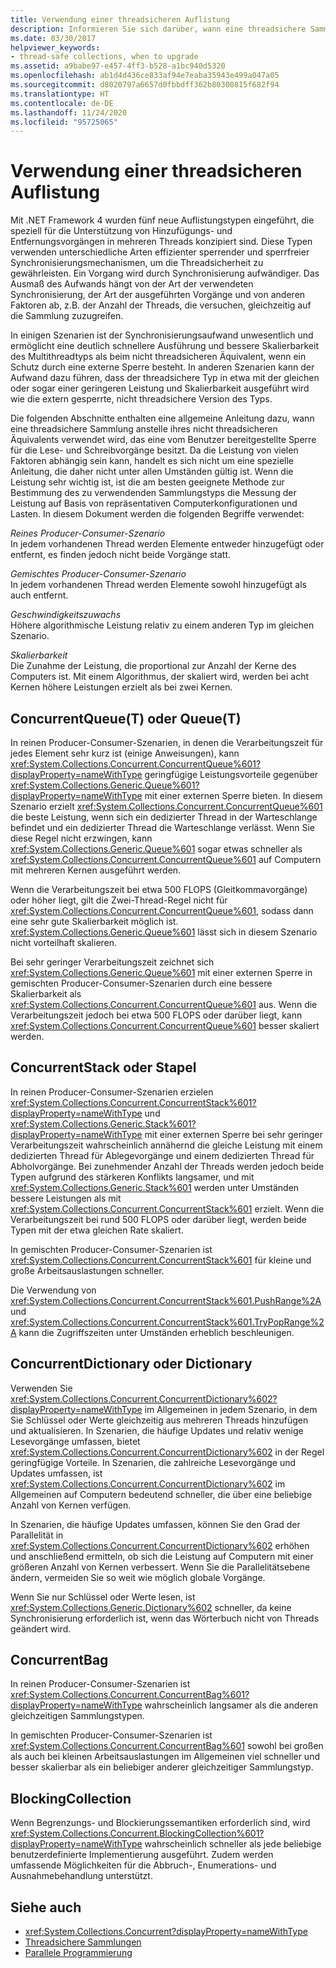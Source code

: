 ```yaml
---
title: Verwendung einer threadsicheren Auflistung
description: Informieren Sie sich darüber, wann eine threadsichere Sammlung in .NET verwendet werden muss. Es gibt fünf Sammlungstypen, die speziell für die Unterstützung von multithreadbezogenen Hinzufüge- und Entfernungsvorgängen konzipiert sind.
ms.date: 03/30/2017
helpviewer_keywords:
- thread-safe collections, when to upgrade
ms.assetid: a9babe97-e457-4ff3-b528-a1bc940d5320
ms.openlocfilehash: ab1d4d436ce833af94e7eaba35943e499a047a05
ms.sourcegitcommit: d8020797a6657d0fbbdff362b80300815f682f94
ms.translationtype: HT
ms.contentlocale: de-DE
ms.lasthandoff: 11/24/2020
ms.locfileid: "95725065"
---
```

# <a name="when-to-use-a-thread-safe-collection"></a>Verwendung einer threadsicheren Auflistung

Mit .NET Framework 4 wurden fünf neue Auflistungstypen eingeführt, die speziell für die Unterstützung von Hinzufügungs- und Entfernungsvorgängen in mehreren Threads konzipiert sind. Diese Typen verwenden unterschiedliche Arten effizienter sperrender und sperrfreier Synchronisierungsmechanismen, um die Threadsicherheit zu gewährleisten. Ein Vorgang wird durch Synchronisierung aufwändiger. Das Ausmaß des Aufwands hängt von der Art der verwendeten Synchronisierung, der Art der ausgeführten Vorgänge und von anderen Faktoren ab, z.B. der Anzahl der Threads, die versuchen, gleichzeitig auf die Sammlung zuzugreifen.  
  
 In einigen Szenarien ist der Synchronisierungsaufwand unwesentlich und ermöglicht eine deutlich schnellere Ausführung und bessere Skalierbarkeit des Multithreadtyps als beim nicht threadsicheren Äquivalent, wenn ein Schutz durch eine externe Sperre besteht. In anderen Szenarien kann der Aufwand dazu führen, dass der threadsichere Typ in etwa mit der gleichen oder sogar einer geringeren Leistung und Skalierbarkeit ausgeführt wird wie die extern gesperrte, nicht threadsichere Version des Typs.  
  
 Die folgenden Abschnitte enthalten eine allgemeine Anleitung dazu, wann eine threadsichere Sammlung anstelle ihres nicht threadsicheren Äquivalents verwendet wird, das eine vom Benutzer bereitgestellte Sperre für die Lese- und Schreibvorgänge besitzt. Da die Leistung von vielen Faktoren abhängig sein kann, handelt es sich nicht um eine spezielle Anleitung, die daher nicht unter allen Umständen gültig ist. Wenn die Leistung sehr wichtig ist, ist die am besten geeignete Methode zur Bestimmung des zu verwendenden Sammlungstyps die Messung der Leistung auf Basis von repräsentativen Computerkonfigurationen und Lasten. In diesem Dokument werden die folgenden Begriffe verwendet:  
  
 *Reines Producer-Consumer-Szenario*\
 In jedem vorhandenen Thread werden Elemente entweder hinzugefügt oder entfernt, es finden jedoch nicht beide Vorgänge statt.  
  
 *Gemischtes Producer-Consumer-Szenario*\
 In jedem vorhandenen Thread werden Elemente sowohl hinzugefügt als auch entfernt.  
  
 *Geschwindigkeitszuwachs*\
 Höhere algorithmische Leistung relativ zu einem anderen Typ im gleichen Szenario.  
  
 *Skalierbarkeit*\
 Die Zunahme der Leistung, die proportional zur Anzahl der Kerne des Computers ist. Mit einem Algorithmus, der skaliert wird, werden bei acht Kernen höhere Leistungen erzielt als bei zwei Kernen.  
  
## <a name="concurrentqueuet-vs-queuet"></a>ConcurrentQueue(T) oder Queue(T)  

 In reinen Producer-Consumer-Szenarien, in denen die Verarbeitungszeit für jedes Element sehr kurz ist (einige Anweisungen), kann <xref:System.Collections.Concurrent.ConcurrentQueue%601?displayProperty=nameWithType> geringfügige Leistungsvorteile gegenüber <xref:System.Collections.Generic.Queue%601?displayProperty=nameWithType> mit einer externen Sperre bieten. In diesem Szenario erzielt <xref:System.Collections.Concurrent.ConcurrentQueue%601> die beste Leistung, wenn sich ein dedizierter Thread in der Warteschlange befindet und ein dedizierter Thread die Warteschlange verlässt. Wenn Sie diese Regel nicht erzwingen, kann <xref:System.Collections.Generic.Queue%601> sogar etwas schneller als <xref:System.Collections.Concurrent.ConcurrentQueue%601> auf Computern mit mehreren Kernen ausgeführt werden.  
  
 Wenn die Verarbeitungszeit bei etwa 500 FLOPS (Gleitkommavorgänge) oder höher liegt, gilt die Zwei-Thread-Regel nicht für <xref:System.Collections.Concurrent.ConcurrentQueue%601>, sodass dann eine sehr gute Skalierbarkeit möglich ist. <xref:System.Collections.Generic.Queue%601> lässt sich in diesem Szenario nicht vorteilhaft skalieren.  
  
 Bei sehr geringer Verarbeitungszeit zeichnet sich <xref:System.Collections.Generic.Queue%601> mit einer externen Sperre in gemischten Producer-Consumer-Szenarien durch eine bessere Skalierbarkeit als <xref:System.Collections.Concurrent.ConcurrentQueue%601> aus. Wenn die Verarbeitungszeit jedoch bei etwa 500 FLOPS oder darüber liegt, kann <xref:System.Collections.Concurrent.ConcurrentQueue%601> besser skaliert werden.  
  
## <a name="concurrentstack-vs-stack"></a>ConcurrentStack oder Stapel  

 In reinen Producer-Consumer-Szenarien erzielen <xref:System.Collections.Concurrent.ConcurrentStack%601?displayProperty=nameWithType> und <xref:System.Collections.Generic.Stack%601?displayProperty=nameWithType> mit einer externen Sperre bei sehr geringer Verarbeitungszeit wahrscheinlich annähernd die gleiche Leistung mit einem dedizierten Thread für Ablegevorgänge und einem dedizierten Thread für Abholvorgänge. Bei zunehmender Anzahl der Threads werden jedoch beide Typen aufgrund des stärkeren Konflikts langsamer, und mit <xref:System.Collections.Generic.Stack%601> werden unter Umständen bessere Leistungen als mit <xref:System.Collections.Concurrent.ConcurrentStack%601> erzielt. Wenn die Verarbeitungszeit bei rund 500 FLOPS oder darüber liegt, werden beide Typen mit der etwa gleichen Rate skaliert.  
  
 In gemischten Producer-Consumer-Szenarien ist <xref:System.Collections.Concurrent.ConcurrentStack%601> für kleine und große Arbeitsauslastungen schneller.  
  
 Die Verwendung von <xref:System.Collections.Concurrent.ConcurrentStack%601.PushRange%2A> und <xref:System.Collections.Concurrent.ConcurrentStack%601.TryPopRange%2A> kann die Zugriffszeiten unter Umständen erheblich beschleunigen.  
  
## <a name="concurrentdictionary-vs-dictionary"></a>ConcurrentDictionary oder Dictionary  

 Verwenden Sie <xref:System.Collections.Concurrent.ConcurrentDictionary%602?displayProperty=nameWithType> im Allgemeinen in jedem Szenario, in dem Sie Schlüssel oder Werte gleichzeitig aus mehreren Threads hinzufügen und aktualisieren. In Szenarien, die häufige Updates und relativ wenige Lesevorgänge umfassen, bietet <xref:System.Collections.Concurrent.ConcurrentDictionary%602> in der Regel geringfügige Vorteile. In Szenarien, die zahlreiche Lesevorgänge und Updates umfassen, ist <xref:System.Collections.Concurrent.ConcurrentDictionary%602> im Allgemeinen auf Computern bedeutend schneller, die über eine beliebige Anzahl von Kernen verfügen.  
  
 In Szenarien, die häufige Updates umfassen, können Sie den Grad der Parallelität in <xref:System.Collections.Concurrent.ConcurrentDictionary%602> erhöhen und anschließend ermitteln, ob sich die Leistung auf Computern mit einer größeren Anzahl von Kernen verbessert. Wenn Sie die Parallelitätsebene ändern, vermeiden Sie so weit wie möglich globale Vorgänge.  
  
 Wenn Sie nur Schlüssel oder Werte lesen, ist <xref:System.Collections.Generic.Dictionary%602> schneller, da keine Synchronisierung erforderlich ist, wenn das Wörterbuch nicht von Threads geändert wird.  
  
## <a name="concurrentbag"></a>ConcurrentBag  

 In reinen Producer-Consumer-Szenarien ist <xref:System.Collections.Concurrent.ConcurrentBag%601?displayProperty=nameWithType> wahrscheinlich langsamer als die anderen gleichzeitigen Sammlungstypen.  
  
 In gemischten Producer-Consumer-Szenarien ist <xref:System.Collections.Concurrent.ConcurrentBag%601> sowohl bei großen als auch bei kleinen Arbeitsauslastungen im Allgemeinen viel schneller und besser skalierbar als ein beliebiger anderer gleichzeitiger Sammlungstyp.  
  
## <a name="blockingcollection"></a>BlockingCollection  

 Wenn Begrenzungs- und Blockierungssemantiken erforderlich sind, wird <xref:System.Collections.Concurrent.BlockingCollection%601?displayProperty=nameWithType> wahrscheinlich schneller als jede beliebige benutzerdefinierte Implementierung ausgeführt. Zudem werden umfassende Möglichkeiten für die Abbruch-, Enumerations- und Ausnahmebehandlung unterstützt.  
  
## <a name="see-also"></a>Siehe auch

- <xref:System.Collections.Concurrent?displayProperty=nameWithType>
- [Threadsichere Sammlungen](index.md)
- [Parallele Programmierung](../../parallel-programming/index.md)
